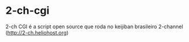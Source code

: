 # 2-ch-cgi
2-ch CGI é a script open source que roda no keijiban brasileiro 2-channel (http://2-ch.heliohost.org)
